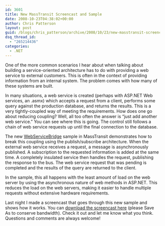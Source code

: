 ```yaml
---
id: 3601
title: New MassTransit Screencast and Sample
date: 2008-10-23T04:38:02+00:00
author: Chris Patterson
layout: post
guid: /blogs/chris_patterson/archive/2008/10/23/new-masstransit-screencast-and-sample.aspx
dsq_thread_id:
  - "265214436"
categories:
  - .NET
---
```

One of the more common scenarios I hear about when talking about building a service-oriented architecture has to do with providing a web service to external customers. This is often in the context of providing information from an internal system. The problem comes with how many of these systems are built.

In many situations, a web service is created (perhaps with ASP.NET Web services, an .asmx) which accepts a request from a client, performs some query against the production database, and returns the results. This is a very tightly-coupled way of meeting the requirements. How does one go about reducing coupling? Well, all too often the answer is &#8220;just add another web service.&#8221; You can see where this is going. The control still follows a chain of web service requests up until the final connection to the database.

The new [WebServiceBridge](http://code.google.com/p/masstransit/source/browse/#svn/trunk/Samples/WebServiceBridge) sample in MassTransit demonstrates how to break this coupling using the publish/subscribe architecture. When the external web service receives a request, a message is asynchronously published. A subscription to the requested information is added at the same time. A completely insulated service then handles the request, publishing the response to the bus. The web service request that was pending is completed and the results of the query are returned to the client.

In the sample, this all happens with the least amount of load on the web server by using the asynchronous nature of web methods in ASP.NET. This reduces the load on the web servers, making it easier to handle multiple requests without extensive hardware requirements.

Last night I made a screencast that goes through this new sample and shows how it works. You can [download the screencast here](http://blog.phatboyg.com/wp-content/WebServiceBridge.mov) (please Save As to conserve bandwidth). Check it out and let me know what you think. Questions and comments are always welcome!